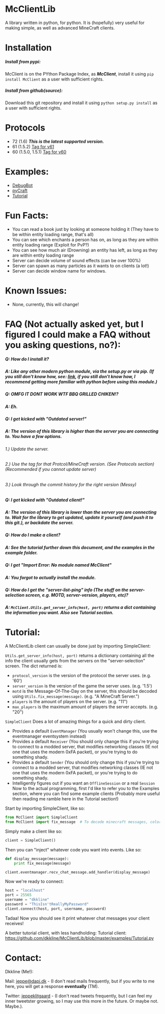 McClientLib
===========

A library written in python, for python. It is (hopefully) very useful for making simple, as well as advanced MineCraft clients.

Installation
=====
##### Install from ___pypi___:
McClient is on the PYthon Package Index, as ___McClient___, install it using `pip install McClient` as a user with sufficient rights.

##### Install from ___github(source)___:
Download this git repository and install it using `python setup.py install` as a user with sufficient rights.

Protocols
=====
* 72 (1.6) ___This is the latest supported version.___
* 61 (1.5.2) [Tag for v61](https://github.com/dkkline/McClientLib/releases/0.4.2)
* 60 (1.5.0, 1.5.1) [Tag for v60](https://github.com/dkkline/McClientLib/tree/0.4.1)

Examples:
=====
* [DebugBot](https://github.com/dkkline/McClientLib/blob/master/examples/DebugBot.py)
* [pyCraft](https://github.com/dkkline/pyCraft)
* [Tutorial](https://github.com/dkkline/McClientLib/blob/master/examples/Tutorial.py)

Fun Facts:
=====
* You can read a book just by looking at someone holding it (They have to be within entity loading range, that's all)
* You can see which enchants a person has on, as long as they are within entity loading range (Exploit for PvP?)
* You can see how much air (Drowning) an entity has left, as long as they are within entity loading range
* Server can decide volume of sound effects (can be over 100%)
* Server can spawn as many particles as it wants to on clients (a lot!)
* Server can decide window name for windows.

Known Issues:
=====
* None, currently, this will change!

FAQ (Not actually asked yet, but I figured I could make a FAQ without you asking questions, no?):
=====
##### Q: How do I install it?
##### A: Like any other modern python module, via the setup.py or via pip. (If you still don't know how, see: [link](http://docs.python.org/2/install/), if you still don't know how, I recommend getting more familiar with python before using this module.)

##### Q: OMFG IT DONT WORK WTF BBQ GRILLED CHIKEN!?
##### A: Eh.

##### Q: I get kicked with "Outdated server!"
##### A: The version of this library is higher than the server you are connecting to. You have a few options.
###### 1.) Update the server.
###### 2.) Use the tag for that Protcol/MineCraft version. (See Protocols section) (Recommended if you cannot update server)
###### 3.) Look through the commit history for the right version (Messy)

##### Q: I get kicked with "Outdated client!"
##### A: The version of this library is lower than the server you are connecting to. Wait for the library to get updated, update it yourself (and push it to this git.), or backdate the server.

##### Q: How do I make a client?
##### A: See the tutorial further down this document, and the examples in the example folder.

##### Q: I get "Import Error: No module named McClient"
##### A: You forgot to actually install the module.

##### Q: How do I get the "server-list-ping" info (The stuff on the server-selection screen, e.g. MOTD, server-version, players, etc)?
##### A: `McClient.Utils.get_server_info(host, port)` returns a dict containing the information you want. Also see Tutorial section.

Tutorial:
=====
A McClientLib client can usually be done just by importing SimpleClient:

`Utils.get_server_info(host, port)` returns a dictionary containing all the info the client usually gets from the servers on the "server-selection" screen. The dict returned is:
* `protocol_version` is the version of the protocol the server uses. (e.g. '60')
* `server_version` is the version of the game the server uses. (e.g. '1.5')
* `motd` is the Message-Of-The-Day on the server, this should be decoded using `Utils.fix_message(message)`. (e.g. "A MineCraft Server.")
* `players` is the amount of players on the server. (e.g. "11")
* `max_players` is the maximum amount of players the server accepts. (e.g. "20")

`SimpleClient` Does a lot of amazing things for a quick and dirty client.
* Provides a default `EventManager` (You usually won't change this, use the eventmanager eventsystem instead)
* Provides a default `Receiver` (You should only change this if you're trying to connect to a modded server, that modifies networking classes (IE not one that uses the modern 0xFA packet), or you're trying to do something shady.
* Provides a default `Sender` (You should only change this if you're trying to connect to a modded server, that modifies networking classes (IE not one that uses the modern 0xFA packet), or you're trying to do something shady.
* Intelligently figures out if you want an `OfflineSession` or a real `Session`
Now to the actual programming, first I'd like to refer you to the Examples section, where you can find some example clients (Probably more useful then reading me ramble here in the Tutorial section!)

Start by importing SimpleClient, like so:
```python
from McClient import SimpleClient
from McClient import fix_message  # To decode minecraft messages, colors etc.
```

Simply make a client like so:
```python
client = SimpleClient()
```

Then you can "inject" whatever code you want into events. Like so:
```python
def display_message(message):
    print fix_message(message)

client.eventmanager.recv_chat_message.add_handler(display_message)
```

Now we're ready to connect:
```python
host = "localhost"
port = 25565
username = "dkkline"
password = "ThisIsn'tReallyMyPassword"
client.connect(host, port, username, password)
```
Tadaa! Now you should see it print whatever chat messages your client receives!

A better tutorial client, with less handholding:
Tutorial client: https://github.com/dkkline/McClientLib/blob/master/examples/Tutorial.py

Contact:
========
Dkkline (Me!):

Mail:       [jeppe@dapj.dk](mailto:jeppe@dapj.dk) - (I don't read mails frequently, but if you write to me here, you will get a response __eventually__ (TM).

Twitter:    [jeppeklitgaard](https://twitter.com/jeppeklitgaard) - (I don't read tweets frequently, but I can feel my inner tweetster growing, so I may use this more in the future. Or maybe not. Maybe.).
